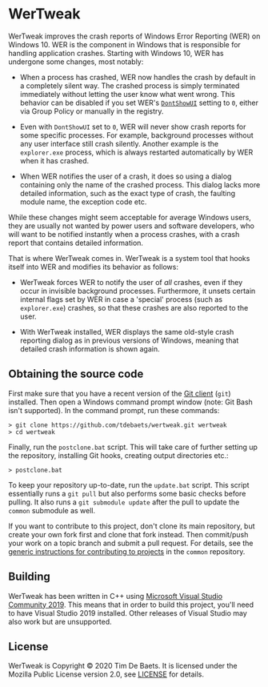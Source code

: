 WerTweak
========

WerTweak improves the crash reports of Windows Error Reporting (WER) on Windows 10. WER is the component in Windows that is responsible for handling application crashes. Starting with Windows 10, WER has undergone some changes, most notably:

- When a process has crashed, WER now handles the crash by default in a completely silent way. The crashed process is simply terminated immediately without letting the user know what went wrong. This behavior can be disabled if you set WER's [`DontShowUI`](https://docs.microsoft.com/en-us/windows/win32/wer/wer-settings#DontShowUI) setting to `0`, either via Group Policy or manually in the registry.

- Even with `DontShowUI` set to `0`, WER will never show crash reports for some specific processes. For example, background processes without any user interface still crash silently. Another example is the `explorer.exe` process, which is always restarted automatically by WER when it has crashed.

- When WER notifies the user of a crash, it does so using a dialog containing only the name of the crashed process. This dialog lacks more detailed information, such as the exact type of crash, the faulting module name, the exception code etc.

While these changes might seem acceptable for average Windows users, they are usually not wanted by power users and software developers, who will want to be notified instantly when a process crashes, with a crash report that contains detailed information.

That is where WerTweak comes in. WerTweak is a system tool that hooks itself into WER and modifies its behavior as follows:

- WerTweak forces WER to notify the user of *all* crashes, even if they occur in invisible background processes. Furthermore, it unsets certain internal flags set by WER in case a 'special' process (such as `explorer.exe`) crashes, so that these crashes are also reported to the user.

- With WerTweak installed, WER displays the same old-style crash reporting dialog as in previous versions of Windows, meaning that detailed crash information is shown again.

Obtaining the source code
-------------------------

First make sure that you have a recent version of the [Git client](https://git-scm.com/) (`git`) installed. Then open a Windows command prompt window (note: Git Bash isn't supported). In the command prompt, run these commands:
```
> git clone https://github.com/tdebaets/wertweak.git wertweak
> cd wertweak
```

Finally, run the `postclone.bat` script. This will take care of further setting up the repository, installing Git hooks, creating output directories etc.:
```
> postclone.bat
```

To keep your repository up-to-date, run the `update.bat` script. This script essentially runs a `git pull` but also performs some basic checks before pulling. It also runs a `git submodule update` after the pull to update the `common` submodule as well.

If you want to contribute to this project, don't clone its main repository, but create your own fork first and clone that fork instead. Then commit/push your work on a topic branch and submit a pull request. For details, see the [generic instructions for contributing to projects](https://github.com/tdebaets/common/blob/master/CONTRIBUTING.md) in the `common` repository.

Building
--------

WerTweak has been written in C++ using [Microsoft Visual Studio Community 2019](https://visualstudio.microsoft.com/vs/). This means that in order to build this project, you'll need to have Visual Studio 2019 installed. Other releases of Visual Studio may also work but are unsupported.

License
-------

WerTweak is Copyright © 2020 Tim De Baets. It is licensed under the Mozilla Public License version 2.0, see [LICENSE](LICENSE) for details.
